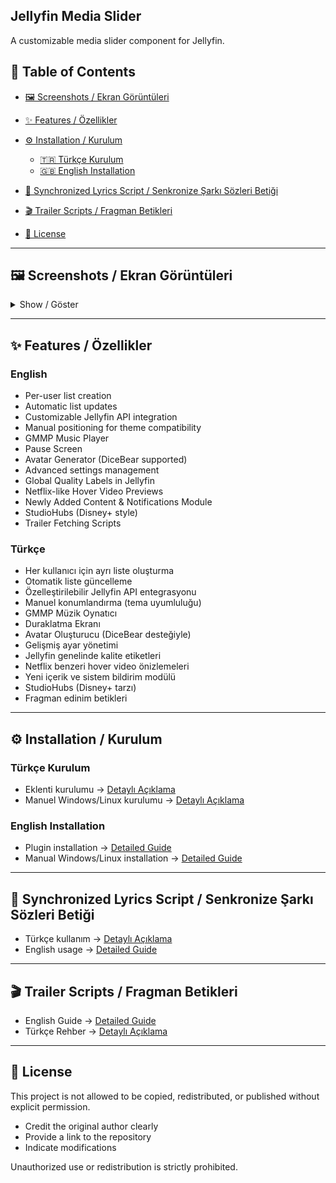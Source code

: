 ## Jellyfin Media Slider

A customizable media slider component for Jellyfin.

## 📑 Table of Contents

* [🖼️ Screenshots / Ekran Görüntüleri](#-screenshots--ekran-görüntüleri)
* [✨ Features / Özellikler](#-features--özellikler)
* [⚙️ Installation / Kurulum](#️-installation--kurulum)

  * [🇹🇷 Türkçe Kurulum](#türkçe-kurulum)
  * [🇬🇧 English Installation](#english-installation)
* [🎵 Synchronized Lyrics Script / Senkronize Şarkı Sözleri Betiği](#-synchronized-lyrics-script--senkronize-şarkı-sözleri-betiği)
* [🎬 Trailer Scripts / Fragman Betikleri](#-trailer-scripts--fragman-betikleri)
* [📄 License](#-license)

---

## 🖼️ Screenshots / Ekran Görüntüleri

<details>
<summary>Show / Göster</summary>

### DiceBear Avatar Görünümü / DiceBear Avatar Skin

![diceBear](https://github.com/user-attachments/assets/713fc481-7e60-43ab-bdf8-463bbb47ff78)

### Bildirim Modalı / Notification Modal

![bildirim](https://github.com/user-attachments/assets/b6533b70-743f-454d-adab-083d1d8a40ca)
![bildirim1](https://github.com/user-attachments/assets/041f9727-6ee9-4583-bebf-5ac7e7bd0a86)

### Duraklatma Ekranı / Pause Screen

![pause](https://github.com/user-attachments/assets/8e3ec49b-b7f2-406a-818d-064f6f64eac7)

### Kompakt Görünüm / Compact View

![co](https://github.com/user-attachments/assets/afac00a0-68c7-4a7e-b551-f946ec4f1e7b)

### Tam Ekran / Full Screen

![fsc](https://github.com/user-attachments/assets/e7ec8a4c-b82c-426c-ab76-8dd561b28845)

### Normal görünüm / Normal view

![ng](https://github.com/user-attachments/assets/80e7b0fb-6c8b-4076-ad33-4832bbf1e972)

### Konumlandırma yapılmış normal görünüm / Normal view with positioning

![ngy](https://github.com/user-attachments/assets/294cc2a7-3c3c-423b-88ff-a18b79dc6f46)

### Fragman / Trailer

#### Yerleşik Fragman / Embedded Trailer

![yf](https://github.com/user-attachments/assets/c16c85b1-d14d-42a5-88c4-aa4de182795f)

#### Fragman Modalı / Trailer Popup

![fm](https://github.com/user-attachments/assets/2636496c-4f9b-4a39-8516-8580d39b05fe)

### Ayarlar Modalı / Settings Popup

![st](https://github.com/user-attachments/assets/080a819c-a1a4-4f10-81ec-fe0dcba885e1)

</details>

---

## ✨ Features / Özellikler

### English

* Per-user list creation
* Automatic list updates
* Customizable Jellyfin API integration
* Manual positioning for theme compatibility
* GMMP Music Player
* Pause Screen
* Avatar Generator (DiceBear supported)
* Advanced settings management
* Global Quality Labels in Jellyfin
* Netflix-like Hover Video Previews
* Newly Added Content & Notifications Module
* StudioHubs (Disney+ style)
* Trailer Fetching Scripts

### Türkçe

* Her kullanıcı için ayrı liste oluşturma
* Otomatik liste güncelleme
* Özelleştirilebilir Jellyfin API entegrasyonu
* Manuel konumlandırma (tema uyumluluğu)
* GMMP Müzik Oynatıcı
* Duraklatma Ekranı
* Avatar Oluşturucu (DiceBear desteğiyle)
* Gelişmiş ayar yönetimi
* Jellyfin genelinde kalite etiketleri
* Netflix benzeri hover video önizlemeleri
* Yeni içerik ve sistem bildirim modülü
* StudioHubs (Disney+ tarzı)
* Fragman edinim betikleri

---

## ⚙️ Installation / Kurulum

### Türkçe Kurulum

* Eklenti kurulumu → [Detaylı Açıklama](#türkçe-kurulum)
* Manuel Windows/Linux kurulumu → [Detaylı Açıklama](#türkçe-kurulum)

### English Installation

* Plugin installation → [Detailed Guide](#english-installation)
* Manual Windows/Linux installation → [Detailed Guide](#english-installation)

---

## 🎵 Synchronized Lyrics Script / Senkronize Şarkı Sözleri Betiği

* Türkçe kullanım → [Detaylı Açıklama](#-synchronized-lyrics-script--senkronize-şarkı-sözleri-betiği)
* English usage → [Detailed Guide](#-synchronized-lyrics-script--senkronize-şarkı-sözleri-betiği)

---

## 🎬 Trailer Scripts / Fragman Betikleri

* English Guide → [Detailed Guide](#-trailer-scripts--fragman-betikleri)
* Türkçe Rehber → [Detaylı Açıklama](#-trailer-scripts--fragman-betikleri)

---

## 📄 License

This project is not allowed to be copied, redistributed, or published without explicit permission.

* Credit the original author clearly
* Provide a link to the repository
* Indicate modifications

Unauthorized use or redistribution is strictly prohibited.
